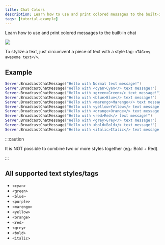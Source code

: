 ```yaml
---
title: Chat Colors
description: Learn how to use and print colored messages to the built-in chat
tags: [tutorial-example]
---
```


Learn how to use and print colored messages to the built-in chat

![](/img/docs/tutorials/chat-colors.jpg)

To stylize a text, just circumvent a piece of text with a style tag: `<TAG>my awesome text</>`.

## Example


```lua title="Server/Index.lua"
Server.BroadcastChatMessage("Hello with Normal text message!")
Server.BroadcastChatMessage("Hello with <cyan>Cyan</> text message!")
Server.BroadcastChatMessage("Hello with <green>Green</> text message!")
Server.BroadcastChatMessage("Hello with <blue>Blue</> text message!")
Server.BroadcastChatMessage("Hello with <marengo>Marengo</> text message!")
Server.BroadcastChatMessage("Hello with <yellow>Yellow</> text message!")
Server.BroadcastChatMessage("Hello with <orange>Orange</> text message!")
Server.BroadcastChatMessage("Hello with <red>Red</> text message!")
Server.BroadcastChatMessage("Hello with <grey>Grey</> text message!")
Server.BroadcastChatMessage("Hello with <bold>Bold</> text message!")
Server.BroadcastChatMessage("Hello with <italic>Italic</> text message!")
```


:::caution

It is NOT possible to combine two or more styles together \(eg.: Bold + Red\).

:::

## All supported text styles/tags

* `<cyan>`
* `<green>`
* `<blue>`
* `<purple>`
* `<marengo>`
* `<yellow>`
* `<orange>`
* `<red>`
* `<grey>`
* `<bold>`
* `<italic>`

